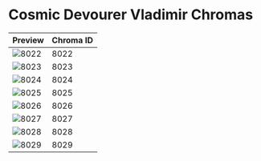 # Cosmic Devourer Vladimir Chromas

| Preview | Chroma ID |
|---------|-----------|
| ![8022](https://raw.communitydragon.org/latest/plugins/rcp-be-lol-game-data/global/default/v1/champion-chroma-images/8/8022.png) | 8022 |
| ![8023](https://raw.communitydragon.org/latest/plugins/rcp-be-lol-game-data/global/default/v1/champion-chroma-images/8/8023.png) | 8023 |
| ![8024](https://raw.communitydragon.org/latest/plugins/rcp-be-lol-game-data/global/default/v1/champion-chroma-images/8/8024.png) | 8024 |
| ![8025](https://raw.communitydragon.org/latest/plugins/rcp-be-lol-game-data/global/default/v1/champion-chroma-images/8/8025.png) | 8025 |
| ![8026](https://raw.communitydragon.org/latest/plugins/rcp-be-lol-game-data/global/default/v1/champion-chroma-images/8/8026.png) | 8026 |
| ![8027](https://raw.communitydragon.org/latest/plugins/rcp-be-lol-game-data/global/default/v1/champion-chroma-images/8/8027.png) | 8027 |
| ![8028](https://raw.communitydragon.org/latest/plugins/rcp-be-lol-game-data/global/default/v1/champion-chroma-images/8/8028.png) | 8028 |
| ![8029](https://raw.communitydragon.org/latest/plugins/rcp-be-lol-game-data/global/default/v1/champion-chroma-images/8/8029.png) | 8029 |